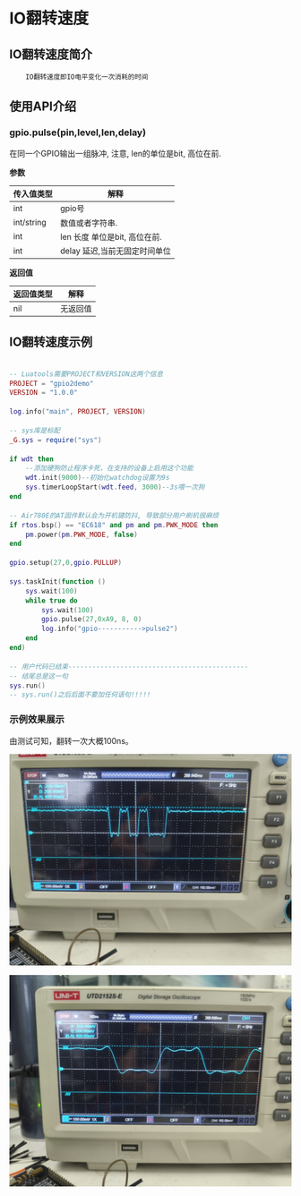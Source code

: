 # IO翻转速度

## IO翻转速度简介

        IO翻转速度即IO电平变化一次消耗的时间

## 使用API介绍

### gpio.pulse(pin,level,len,delay)

在同一个GPIO输出一组脉冲, 注意, len的单位是bit, 高位在前.

**参数**

| 传入值类型 | 解释                          |
| ---------- | ----------------------------- |
| int        | gpio号                        |
| int/string | 数值或者字符串.               |
| int        | len 长度 单位是bit, 高位在前. |
| int        | delay 延迟,当前无固定时间单位 |

**返回值**

| 返回值类型 | 解释     |
| ---------- | -------- |
| nil        | 无返回值 |

## IO翻转速度示例

```lua

-- Luatools需要PROJECT和VERSION这两个信息
PROJECT = "gpio2demo"
VERSION = "1.0.0"

log.info("main", PROJECT, VERSION)

-- sys库是标配
_G.sys = require("sys")

if wdt then
    --添加硬狗防止程序卡死，在支持的设备上启用这个功能
    wdt.init(9000)--初始化watchdog设置为9s
    sys.timerLoopStart(wdt.feed, 3000)--3s喂一次狗
end

-- Air780E的AT固件默认会为开机键防抖, 导致部分用户刷机很麻烦
if rtos.bsp() == "EC618" and pm and pm.PWK_MODE then
    pm.power(pm.PWK_MODE, false)
end

gpio.setup(27,0,gpio.PULLUP)

sys.taskInit(function ()
    sys.wait(100)
    while true do
        sys.wait(100)
        gpio.pulse(27,0xA9, 8, 0)
        log.info("gpio----------->pulse2")
    end
end)

-- 用户代码已结束---------------------------------------------
-- 结尾总是这一句
sys.run()
-- sys.run()之后后面不要加任何语句!!!!!

```

### 示例效果展示

由测试可知，翻转一次大概100ns。

![aa](./image/speedxiaoguo1.jpg)

![aa](./image/speedxiaoguo2.jpg)
